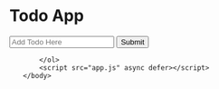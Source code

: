 <!DOCTYPE html>
<!--[if lt IE 7]>      <html class="no-js lt-ie9 lt-ie8 lt-ie7"> <![endif]-->
<!--[if IE 7]>         <html class="no-js lt-ie9 lt-ie8"> <![endif]-->
<!--[if IE 8]>         <html class="no-js lt-ie9"> <![endif]-->
<!--[if gt IE 8]>      <html class="no-js"> <!--<![endif]-->
<html>
    <head>      
        <meta charset="utf-8">
        <meta http-equiv="X-UA-Compatible" content="IE=edge">
        <title>ToDo App</title>
        <meta name="description" content="">
        <meta name="viewport" content="width=device-width, initial-scale=1">
        <link rel="stylesheet" href="app.css">
    </head>
    <body>
        <h1>Todo App</h1>
        <form action="" id="todo-form">
            <input type="text" placeholder="Add Todo Here">
            <button type="submit">Submit</button>
        </form>
        <ol id="todo-list">
            
        </ol>
        <script src="app.js" async defer></script>
    </body>
</html>

